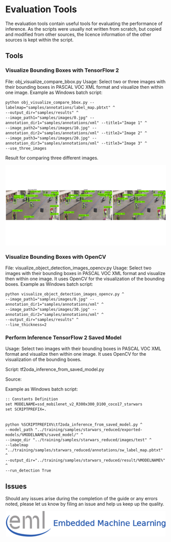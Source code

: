 # Evaluation Tools

The evaluation tools contain useful tools for evaluating the performance of inference. As the scripts were usually not written from scratch, but copied 
and modified from other sources, the licence information of the other sources is kept within the script.

## Tools

### Visualize Bounding Boxes with TensorFlow 2
File: obj_visualize_compare_bbox.py
Usage: Select two or three images with their bounding boxes in PASCAL VOC XML format and visualize then within one image.
Example as Windows batch script: 
```
python obj_visualize_compare_bbox.py --labelmap="samples/annotations/label_map.pbtxt" ^
--output_dir="samples/results" ^
--image_path1="samples/images/0.jpg" --annotation_dir1="samples/annotations/xml" --title1="Image 1" ^
--image_path2="samples/images/10.jpg" --annotation_dir2="samples/annotations/xml" --title2="Image 2" ^
--image_path3="samples/images/20.jpg" --annotation_dir3="samples/annotations/xml" --title3="Image 3" ^
--use_three_images
```

Result for comparing three different images.

<div align="center">
  <img src="./samples/results/bbox_0_10_20.jpg">
</div>

### Visualize Bounding Boxes with OpenCV
File: visualize_object_detection_images_opencv.py
Usage: Select two images with their bounding boxes in PASCAL VOC XML format and visualize then within one image.
It uses OpenCV for the visualization of the bounding boxes.
Example as Windows batch script: 
```
python visualize_object_detection_images_opencv.py ^
--image_path1="samples/images/0.jpg" --annotation_dir1="samples/annotations/xml" ^
--image_path2="samples/images/30.jpg" --annotation_dir2="samples/annotations/xml" ^
--output_dir="samples/results" ^
--line_thickness=2
```

### Perform Inference TensorFlow 2 Saved Model
Usage: Select two images with their bounding boxes in PASCAL VOC XML format and visualize then within one image.
It uses OpenCV for the visualization of the bounding boxes.

Script: tf2oda_inference_from_saved_model.py

Source: 

Example as Windows batch script: 
```
:: Constants Definition
set MODELNAME=ssd_mobilenet_v2_R300x300_D100_coco17_starwars
set SCRIPTPREFIX=.


python %SCRIPTPREFIX%\tf2oda_inference_from_saved_model.py ^
--model_path "../training/samples/starwars_reduced/exported-models/%MODELNAME%/saved_model/" ^
--image_dir "../training/samples/starwars_reduced/images/test" ^
--labelmap "../training/samples/starwars_reduced/annotations/sw_label_map.pbtxt" ^
--output_dir="../training/samples/starwars_reduced/result/%MODELNAME%" ^
--run_detection True 
```


## Issues
Should any issues arise during the completion of the guide or any errors noted, please let us know by filing an issue and help us keep up the quality.

<div align="center">
  <img src="../../_img/eml_logo_and_text.png", width="500">
</div>
